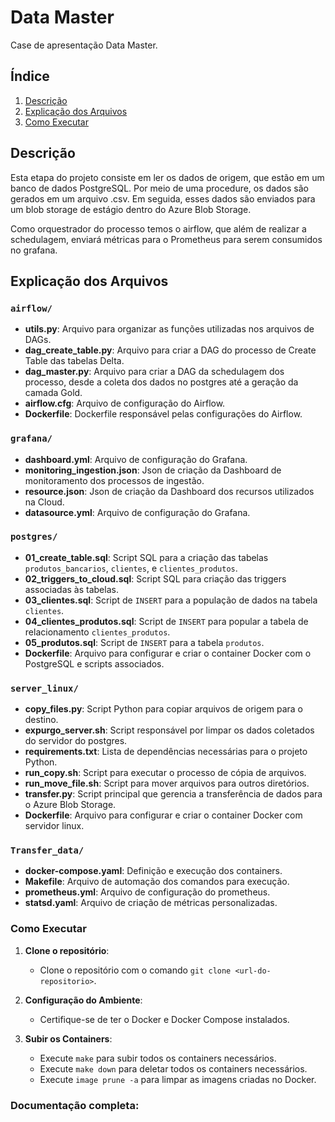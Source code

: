 # Data Master

Case de apresentação Data Master.

## Índice

1. [Descrição](#descrição)
2. [Explicação dos Arquivos](#explicação-dos-arquivos)
3. [Como Executar](#como-executar)


## Descrição

Esta etapa do projeto consiste em ler os dados de origem, que estão em um banco de dados PostgreSQL. 
Por meio de uma procedure, os dados são gerados em um arquivo .csv. Em seguida, esses dados são enviados para um 
blob storage de estágio dentro do Azure Blob Storage.

Como orquestrador do processo temos o airflow, que além de realizar a schedulagem, enviará métricas para o Prometheus
para serem consumidos no grafana.


## Explicação dos Arquivos

### `airflow/`

- **utils.py**: Arquivo para organizar as funções utilizadas nos arquivos de DAGs.
- **dag_create_table.py**: Arquivo para criar a DAG do processo de Create Table das tabelas Delta.
- **dag_master.py**: Arquivo para criar a DAG da schedulagem dos processo, desde a coleta dos dados no postgres até
a geração da camada Gold.
- **airflow.cfg**: Arquivo de configuração do Airflow.
- **Dockerfile**: Dockerfile responsável pelas configurações do Airflow.

### `grafana/`

- **dashboard.yml**: Arquivo de configuração do Grafana.
- **monitoring_ingestion.json**: Json de criação da Dashboard de monitoramento dos processos de ingestão.
- **resource.json**: Json de criação da Dashboard dos recursos utilizados na Cloud.
- **datasource.yml**: Arquivo de configuração do Grafana.


### `postgres/`

- **01_create_table.sql**: Script SQL para a criação das tabelas `produtos_bancarios`, `clientes`, e `clientes_produtos`.
- **02_triggers_to_cloud.sql**: Script SQL para criação das triggers associadas às tabelas.
- **03_clientes.sql**: Script de `INSERT` para a população de dados na tabela `clientes`.
- **04_clientes_produtos.sql**: Script de `INSERT` para popular a tabela de relacionamento `clientes_produtos`.
- **05_produtos.sql**: Script de `INSERT` para a tabela `produtos`.
- **Dockerfile**: Arquivo para configurar e criar o container Docker com o PostgreSQL e scripts associados.

### `server_linux/`

- **copy_files.py**: Script Python para copiar arquivos de origem para o destino.
- **expurgo_server.sh**: Script responsável por limpar os dados coletados do servidor do postgres.
- **requirements.txt**: Lista de dependências necessárias para o projeto Python.
- **run_copy.sh**: Script para executar o processo de cópia de arquivos.
- **run_move_file.sh**: Script para mover arquivos para outros diretórios.
- **transfer.py**: Script principal que gerencia a transferência de dados para o Azure Blob Storage.
- **Dockerfile**: Arquivo para configurar e criar o container Docker com servidor linux.


### `Transfer_data/`

- **docker-compose.yaml**: Definição e execução dos containers.
- **Makefile**: Arquivo de automação dos comandos para execução.
- **prometheus.yml**: Arquivo de configuração do prometheus.
- **statsd.yaml**: Arquivo de criação de métricas personalizadas.


### Como Executar

1. **Clone o repositório**:
   - Clone o repositório com o comando `git clone <url-do-repositorio>`.

2. **Configuração do Ambiente**:
   - Certifique-se de ter o Docker e Docker Compose instalados.

3. **Subir os Containers**:
   - Execute `make` para subir todos os containers necessários.
   - Execute `make down` para deletar todos os containers necessários.
   - Execute `image prune -a` para limpar as imagens criadas no Docker.


### Documentação completa: 
